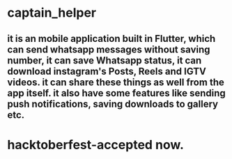 # captain_helper

## it is an mobile application built in Flutter, which can send whatsapp messages without saving number, it can save Whatsapp status, it can download instagram's Posts, Reels and IGTV videos. it can share these things as well from the app itself. it also have some features like sending push notifications, saving downloads to gallery etc.


# hacktoberfest-accepted now.
